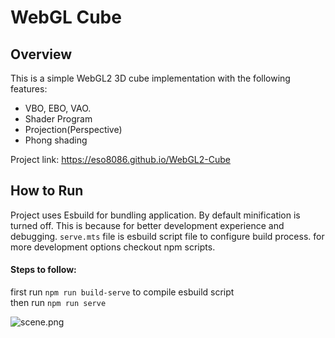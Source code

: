# WebGL Cube

## Overview
This is a simple WebGL2 3D cube implementation with the following features:
- VBO, EBO, VAO.
- Shader Program
- Projection(Perspective)
- Phong shading

Project link: https://eso8086.github.io/WebGL2-Cube

## How to Run

Project uses Esbuild for bundling application. By default minification is turned off. This is because for better development experience and debugging.
```serve.mts``` file is esbuild script file to configure build process. for more development options checkout npm scripts.

#### Steps to follow:
first run ```npm run build-serve``` to compile esbuild script<br/>
then run
```npm run serve```

![scene.png](scene.png)
